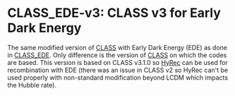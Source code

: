 # CLASS_EDE-v3: CLASS v3 for Early Dark Energy

The same modified version of [CLASS](https://github.com/lesgourg/class_public) with Early Dark Energy (EDE) as done in [CLASS_EDE](https://github.com/mwt5345/class_ede/blob/master/README.md). Only difference is the version of [CLASS](https://github.com/lesgourg/class_public) on which the codes are based. This version is based on CLASS v3.1.0 so [HyRec](https://github.com/nanoomlee/HYREC-2) can be used for recombination with EDE (there was an issue in CLASS v2 so HyRec can't be used properly with non-standard modification beyond LCDM which impacts the Hubble rate).
